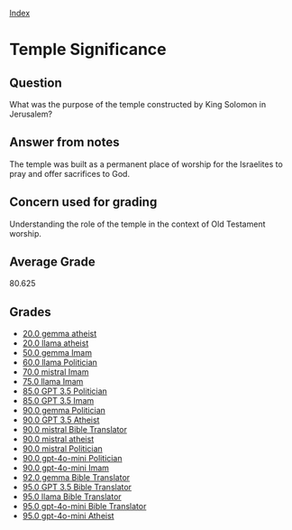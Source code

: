 
[Index](../../index.md)
# Temple Significance
## Question
What was the purpose of the temple constructed by King Solomon in Jerusalem?

## Answer from notes
The temple was built as a permanent place of worship for the Israelites to pray and offer sacrifices to God.

## Concern used for grading
Understanding the role of the temple in the context of Old Testament worship.

## Average Grade
80.625

## Grades
 * [20.0 gemma atheist](../answers/gemma_atheist/Temple_Significance.md)
 * [20.0 llama atheist](../answers/llama_atheist/Temple_Significance.md)
 * [50.0 gemma Imam](../answers/gemma_Imam/Temple_Significance.md)
 * [60.0 llama Politician](../answers/llama_Politician/Temple_Significance.md)
 * [70.0 mistral Imam](../answers/mistral_Imam/Temple_Significance.md)
 * [75.0 llama Imam](../answers/llama_Imam/Temple_Significance.md)
 * [85.0 GPT 3.5 Politician](../answers/GPT_3.5_Politician/Temple_Significance.md)
 * [85.0 GPT 3.5 Imam](../answers/GPT_3.5_Imam/Temple_Significance.md)
 * [90.0 gemma Politician](../answers/gemma_Politician/Temple_Significance.md)
 * [90.0 GPT 3.5 Atheist](../answers/GPT_3.5_Atheist/Temple_Significance.md)
 * [90.0 mistral Bible Translator](../answers/mistral_Bible_Translator/Temple_Significance.md)
 * [90.0 mistral atheist](../answers/mistral_atheist/Temple_Significance.md)
 * [90.0 mistral Politician](../answers/mistral_Politician/Temple_Significance.md)
 * [90.0 gpt-4o-mini Politician](../answers/gpt-4o-mini_Politician/Temple_Significance.md)
 * [90.0 gpt-4o-mini Imam](../answers/gpt-4o-mini_Imam/Temple_Significance.md)
 * [92.0 gemma Bible Translator](../answers/gemma_Bible_Translator/Temple_Significance.md)
 * [95.0 GPT 3.5 Bible Translator](../answers/GPT_3.5_Bible_Translator/Temple_Significance.md)
 * [95.0 llama Bible Translator](../answers/llama_Bible_Translator/Temple_Significance.md)
 * [95.0 gpt-4o-mini Bible Translator](../answers/gpt-4o-mini_Bible_Translator/Temple_Significance.md)
 * [95.0 gpt-4o-mini Atheist](../answers/gpt-4o-mini_Atheist/Temple_Significance.md)
